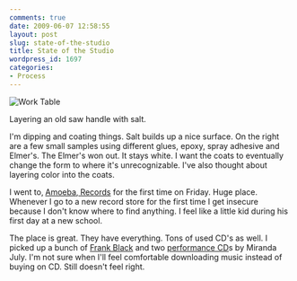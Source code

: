 ```yaml
---
comments: true
date: 2009-06-07 12:58:55
layout: post
slug: state-of-the-studio
title: State of the Studio
wordpress_id: 1697
categories:
- Process
---
```


![Work Table](http://ryanfitzer.com/main/wp-content/uploads/2009/06/work-table.jpg)

Layering an old saw handle with salt.

I'm dipping and coating things. Salt builds up a nice surface. On the right are a few small samples using different glues, epoxy, spray adhesive and Elmer's. The Elmer's won out. It stays white. I want the coats to eventually change the form to where it's unrecognizable. I've also thought about layering color into the coats.

I went to‚ [Amoeba‚ Records](http://www.amoeba.com/) for the first time on Friday. Huge place. Whenever I go to a new record store for the first time I get insecure because I don't know where to find anything. I feel like a little kid during his first day at a new school.

The place is great. They have everything. Tons of used CD's as well. I picked up a bunch of [Frank Black](http://blackfrancis.net/) and two [performance CD](http://mirandajuly.com/store#store-item-82)s by Miranda July. I'm not sure when I'll feel comfortable downloading music instead of buying on CD. Still doesn't feel right.
